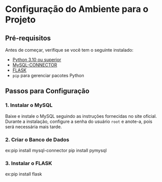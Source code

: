 # Configuração do Ambiente para o Projeto

## Pré-requisitos

Antes de começar, verifique se você tem o seguinte instalado:

- [Python 3.10 ou superior](https://www.python.org/downloads/)
- [MySQL-CONNECTOR](https://dev.mysql.com/downloads/mysql/)
- [FLASK](https://flask.palletsprojects.com/en/3.0.x/)
- `pip` para gerenciar pacotes Python

## Passos para Configuração

### 1. Instalar o MySQL

Baixe e instale o MySQL seguindo as instruções fornecidas no site oficial. Durante a instalação, configure a senha do usuário `root` e anote-a, pois será necessária mais tarde.

### 2. Criar o Banco de Dados
   ex:pip install mysql-connector
      pip install pymysql

### 3. Instalar o FLASK 
  ex:pip install flask

